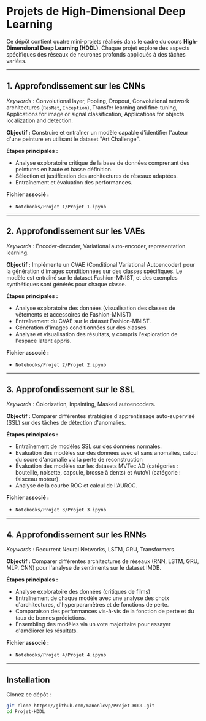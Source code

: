 # Projets de High-Dimensional Deep Learning

Ce dépôt contient quatre mini-projets réalisés dans le cadre du cours **High-Dimensional Deep Learning (HDDL)**. Chaque projet explore des aspects spécifiques des réseaux de neurones profonds appliqués à des tâches variées.

---

## 1. Approfondissement sur les CNNs
_Keywords_ : Convolutional layer, Pooling, Dropout, Convolutional network architectures ($\texttt{ResNet}$, $\texttt{Inception}$), Transfer learning and fine-tuning, Applications for image or signal classification, Applications for objects localization and detection.

**Objectif :** Construire et entraîner un modèle capable d'identifier l'auteur d'une peinture en utilisant le dataset "Art Challenge".  

**Étapes principales :**
- Analyse exploratoire critique de la base de données comprenant des peintures en haute et basse définition.
- Sélection et justification des architectures de réseaux adaptées.
- Entraînement et évaluation des performances.  

**Fichier associé :**
- `Notebooks/Projet 1/Projet 1.ipynb`

---

## 2. Approfondissement sur les VAEs
_Keywords_ : Encoder-decoder, Variational auto-encoder, representation learning.

**Objectif :** Implémente un CVAE (Conditional Variational Autoencoder) pour la génération d'images conditionnées sur des classes spécifiques. Le modèle est entraîné sur le dataset Fashion-MNIST, et des exemples synthétiques sont générés pour chaque classe.

**Étapes principales :**
- Analyse exploratoire des données (visualisation des classes de vêtements et accessoires de Fashion-MNIST)
- Entraînement du CVAE sur le dataset Fashion-MNIST.
- Génération d'images conditionnées sur des classes.
- Analyse et visualisation des résultats, y compris l'exploration de l'espace latent appris.

**Fichier associé :**
- `Notebooks/Projet 2/Projet 2.ipynb`

---

## 3. Approfondissement sur le SSL
_Keywords_ : Colorization, Inpainting, Masked autoencoders.

**Objectif :** Comparer différentes stratégies d'apprentissage auto-supervisé (SSL) sur des tâches de détection d'anomalies.  

**Étapes principales :**
- Entraînement de modèles SSL sur des données normales.
- Evaluation des modèles sur des données avec et sans anomalies, calcul du score d'anomalie via la perte de reconstruction
- Évaluation des modèles sur les datasets MVTec AD (catégories : bouteille, noisette, capsule, brosse à dents) et AutoVI (catégorie : faisceau moteur).
- Analyse de la courbe ROC et calcul de l'AUROC.  

**Fichier associé :**
- `Notebooks/Projet 3/Projet 3.ipynb`

---

## 4. Approfondissement sur les RNNs
_Keywords_ : Recurrent Neural Networks, LSTM, GRU, Transformers.

**Objectif :** Comparer différentes architectures de réseaux (RNN, LSTM, GRU, MLP, CNN) pour l'analyse de sentiments sur le dataset IMDB.  

**Étapes principales :**
- Analyse exploratoire des données (critiques de films)
- Entraînement de chaque modèle avec une analyse des choix d'architectures, d'hyperparamètres et de fonctions de perte.
- Comparaison des performances vis-à-vis de la fonction de perte et du taux de bonnes prédictions.
- Ensembling des modèles via un vote majoritaire pour essayer d'améliorer les résultats. 

**Fichier associé :**
- `Notebooks/Projet 4/Projet 4.ipynb`

---

## Installation
Clonez ce dépôt :  
```bash
git clone https://github.com/manonlcvp/Projet-HDDL.git
cd Projet-HDDL

